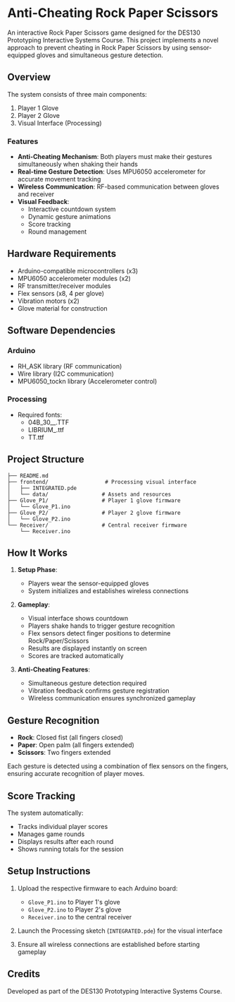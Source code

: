 # Anti-Cheating Rock Paper Scissors

An interactive Rock Paper Scissors game designed for the DES130 Prototyping Interactive Systems Course. This project implements a novel approach to prevent cheating in Rock Paper Scissors by using sensor-equipped gloves and simultaneous gesture detection.

## Overview

The system consists of three main components:
1. Player 1 Glove
2. Player 2 Glove
3. Visual Interface (Processing)

### Features

- **Anti-Cheating Mechanism**: Both players must make their gestures simultaneously when shaking their hands
- **Real-time Gesture Detection**: Uses MPU6050 accelerometer for accurate movement tracking
- **Wireless Communication**: RF-based communication between gloves and receiver
- **Visual Feedback**: 
  - Interactive countdown system
  - Dynamic gesture animations
  - Score tracking
  - Round management

## Hardware Requirements

- Arduino-compatible microcontrollers (x3)
- MPU6050 accelerometer modules (x2)
- RF transmitter/receiver modules
- Flex sensors (x8, 4 per glove)
- Vibration motors (x2)
- Glove material for construction

## Software Dependencies

### Arduino
- RH_ASK library (RF communication)
- Wire library (I2C communication)
- MPU6050_tockn library (Accelerometer control)

### Processing
- Required fonts:
  - 04B_30__.TTF
  - LIBRIUM_.ttf
  - TT.ttf

## Project Structure

```
├── README.md
├── frontend/                  # Processing visual interface
│   ├── INTEGRATED.pde
│   └── data/                 # Assets and resources
├── Glove_P1/                 # Player 1 glove firmware
│   └── Glove_P1.ino
├── Glove_P2/                 # Player 2 glove firmware
│   └── Glove_P2.ino
└── Receiver/                 # Central receiver firmware
    └── Receiver.ino
```

## How It Works

1. **Setup Phase**:
   - Players wear the sensor-equipped gloves
   - System initializes and establishes wireless connections

2. **Gameplay**:
   - Visual interface shows countdown
   - Players shake hands to trigger gesture recognition
   - Flex sensors detect finger positions to determine Rock/Paper/Scissors
   - Results are displayed instantly on screen
   - Scores are tracked automatically

3. **Anti-Cheating Features**:
   - Simultaneous gesture detection required
   - Vibration feedback confirms gesture registration
   - Wireless communication ensures synchronized gameplay

## Gesture Recognition

- **Rock**: Closed fist (all fingers closed)
- **Paper**: Open palm (all fingers extended)
- **Scissors**: Two fingers extended

Each gesture is detected using a combination of flex sensors on the fingers, ensuring accurate recognition of player moves.

## Score Tracking

The system automatically:
- Tracks individual player scores
- Manages game rounds
- Displays results after each round
- Shows running totals for the session

## Setup Instructions

1. Upload the respective firmware to each Arduino board:
   - `Glove_P1.ino` to Player 1's glove
   - `Glove_P2.ino` to Player 2's glove
   - `Receiver.ino` to the central receiver

2. Launch the Processing sketch (`INTEGRATED.pde`) for the visual interface

3. Ensure all wireless connections are established before starting gameplay

## Credits

Developed as part of the DES130 Prototyping Interactive Systems Course.

